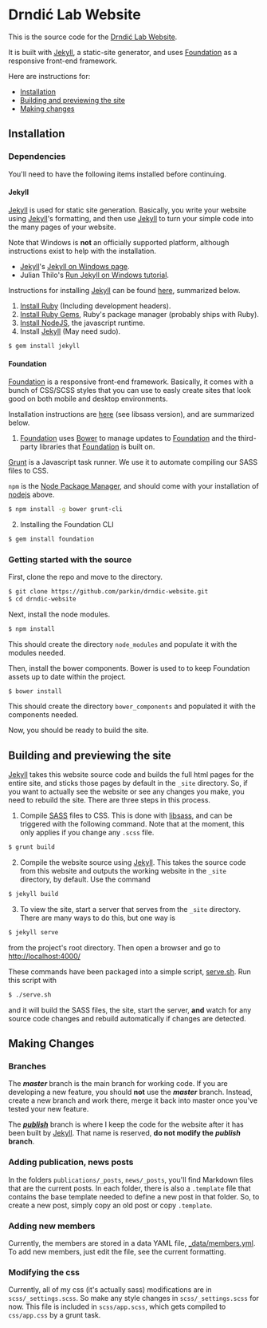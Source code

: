# Drndić Lab Website

This is the source code for the [Drndić Lab Website](http://www.physics.upenn.edu/drndicgroup/).

It is built with [Jekyll], a static-site generator, and uses [Foundation] as a responsive front-end framework.

Here are instructions for:

* [Installation](#installation)
* [Building and previewing the site](#building-and-previewing-the-site)
* [Making changes](#making-changes)

## Installation

### Dependencies

You'll need to have the following items installed before continuing.

#### Jekyll

[Jekyll] is used for static site generation. Basically, you write your website using [Jekyll]'s formatting, and then use [Jekyll] to turn your simple code into the many pages of your website.

Note that Windows is **not** an officially supported platform, although instructions exist to help with the installation.

 * [Jekyll]'s [Jekyll on Windows page](http://jekyllrb.com/docs/windows/#installation).
 * Julian Thilo's [Run Jekyll on Windows tutorial](http://jekyll-windows.juthilo.com/).

Instructions for installing [Jekyll] can be found [here](http://jekyllrb.com/docs/installation/), summarized below. 

 1. [Install Ruby](http://www.ruby-lang.org/en/downloads/) (Including development headers).
 2. [Install Ruby Gems](http://rubygems.org/pages/download), Ruby's package manager (probably ships with Ruby).
 3. [Install NodeJS](http://nodejs.org/), the javascript runtime.
 4. Install [Jekyll] (May need sudo). 
```bash
$ gem install jekyll
```

#### Foundation

[Foundation] is a responsive front-end framework. Basically, it comes with a bunch of CSS/SCSS styles that you can use to easly create sites that look good on both mobile and desktop environments.

Installation instructions are [here](http://foundation.zurb.com/docs/sass.html) (see libsass version), and are summarized below.

1. [Foundation] uses [Bower](http://bower.io/) to manage updates to [Foundation] and the third-party libraries that [Foundation] is built on.

  [Grunt](http://gruntjs.com/) is a Javascript task runner. We use it to automate compiling our SASS files to CSS.

  `npm` is the [Node Package Manager](https://www.npmjs.org/), and should come with your installation of [nodejs](http://nodejs.org/) above.
  
  ```bash
$ npm install -g bower grunt-cli
  ```

2. Installing the Foundation CLI

  ```bash
$ gem install foundation
  ```

### Getting started with the source

First, clone the repo and move to the directory.

```bash
$ git clone https://github.com/parkin/drndic-website.git
$ cd drndic-website
```

Next, install the node modules.

```bash
$ npm install
```

This should create the directory `node_modules` and populate it with the modules needed.

Then, install the bower components. Bower is used to to keep Foundation assets up to date within the project.

```bash
$ bower install
```
This should create the directory `bower_components` and populated it with the components needed.

Now, you should be ready to build the site.

## Building and previewing the site

[Jekyll] takes this website source code and builds the full html pages for the entire site, and sticks those pages by default in the `_site` directory. So, if you want to actually see the website or see any changes you make, you need to rebuild the site. There are three steps in this process.

1. Compile [SASS](http://sass-lang.com/) files to CSS. This is done with [libsass](http://libsass.org/), and can be triggered with the following command. Note that at the moment, this only applies if you change any `.scss` file.

  ```bash
$ grunt build
  ```
  
2. Compile the website source using [Jekyll]. This takes the source code from this website and outputs the working website in the `_site` directory, by default. Use the command

  ```bash
$ jekyll build
  ```
3. To view the site, start a server that serves from the `_site` directory. There are many ways to do this, but one way is
 
  ```bash
$ jekyll serve
  ```
  
  from the project's root directory. Then open a browser and go to [http://localhost:4000/](http://localhost:4000/)

These commands have been packaged into a simple script, [serve.sh](https://github.com/parkin/drndic-website/blob/master/serve.sh). Run this script with

```bash
$ ./serve.sh
```

and it will build the SASS files, the site, start the server, **and** watch for any source code changes and rebuild automatically if changes are detected.

## Making Changes

### Branches

The ***master*** branch is the main branch for working code. If you are developing a new feature, you should **not** use the ***master*** branch. Instead, create a new branch and work there, merge it back into master once you've tested your new feature.

The ***[publish](https://github.com/parkin/drndic-website/tree/publish)*** branch is where I keep the code for the website after it has been built by [Jekyll]. That name is reserved, **do not modify the** ***publish*** **branch**.

### Adding publication, news posts

In the folders `publications/_posts`, `news/_posts`, you'll find Markdown files that are the current posts. In each folder, there is also a `.template` file that contains the base template needed to define a new post in that folder. So, to create a new post, simply copy an old post or copy `.template`.

### Adding new members

Currently, the members are stored in a data YAML file, [_data/members.yml](https://github.com/parkin/drndic-website/blob/master/_data/members.yml). To add new members, just edit the file, see the current formatting.

### Modifying the css

Currently, all of my css (it's actually sass) modifications are in `scss/_settings.scss`. So make any style changes in `scss/_settings.scss` for now. This file is included in `scss/app.scss`, which gets compiled to `css/app.css` by a grunt task. 


[Jekyll]: http://jekyllrb.com/
[Foundation]: http://foundation.zurb.com/
